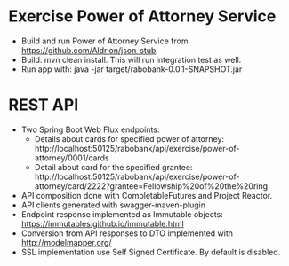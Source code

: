 # Exercise Power of Attorney Service

   - Build and run Power of Attorney Service from https://github.com/Aldrion/json-stub
   - Build: mvn clean install. This will run integration test as well.
   - Run app with: java -jar target/rabobank-0.0.1-SNAPSHOT.jar

# REST API

  - Two Spring Boot Web Flux endpoints:
    - Details about cards for specified power of attorney:<br>
    http://localhost:50125/rabobank/api/exercise/power-of-attorney/0001/cards
    -  Detail about card for the specified grantee:<br>
    http://localhost:50125/rabobank/api/exercise/power-of-attorney/card/2222?grantee=Fellowship%20of%20the%20ring   
  - API composition done with CompletableFutures and Project Reactor. 
  - API clients generated with swagger-maven-plugin
  - Endpoint response implemented as Immutable objects: https://immutables.github.io/immutable.html
  - Conversion from API responses to DTO implemented with http://modelmapper.org/
  - SSL implementation use Self Signed Certificate. By default is disabled.
  
  
   